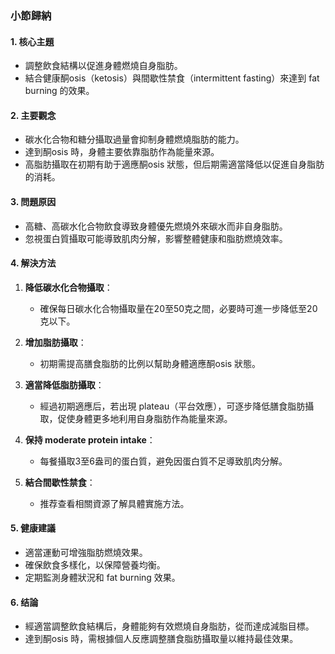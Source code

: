 ### 小節歸納

#### 1. 核心主題
- 調整飲食結構以促進身體燃燒自身脂肪。
- 結合健康酮osis（ketosis）與間歇性禁食（intermittent fasting）來達到 fat burning 的效果。

#### 2. 主要觀念
- 碳水化合物和糖分攝取過量會抑制身體燃燒脂肪的能力。
- 達到酮osis 時，身體主要依靠脂肪作為能量來源。
- 高脂肪攝取在初期有助于適應酮osis 狀態，但后期需適當降低以促進自身脂肪的消耗。

#### 3. 問題原因
- 高糖、高碳水化合物飲食導致身體優先燃燒外來碳水而非自身脂肪。
- 忽視蛋白質攝取可能導致肌肉分解，影響整體健康和脂肪燃燒效率。

#### 4. 解決方法
1. **降低碳水化合物攝取**：
   - 確保每日碳水化合物攝取量在20至50克之間，必要時可進一步降低至20克以下。
   
2. **增加脂肪攝取**：
   - 初期需提高膳食脂肪的比例以幫助身體適應酮osis 狀態。

3. **適當降低脂肪攝取**：
   - 經過初期適應后，若出現 plateau（平台效應），可逐步降低膳食脂肪攝取，促使身體更多地利用自身脂肪作為能量來源。

4. **保持 moderate protein intake**：
   - 每餐攝取3至6盎司的蛋白質，避免因蛋白質不足導致肌肉分解。
   
5. **結合間歇性禁食**：
   - 推荐查看相關資源了解具體實施方法。

#### 5. 健康建議
- 適當運動可增強脂肪燃燒效果。
- 確保飲食多樣化，以保障營養均衡。
- 定期監測身體狀況和 fat burning 效果。

#### 6. 结論
- 經適當調整飲食結構后，身體能夠有效燃燒自身脂肪，從而達成減脂目標。
- 達到酮osis 時，需根據個人反應調整膳食脂肪攝取量以維持最佳效果。